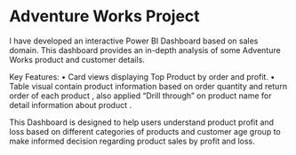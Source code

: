 # Adventure Works  Project
I have developed an interactive Power BI Dashboard based on sales domain. This dashboard provides an in-depth analysis of some Adventure Works product and customer details.

Key Features:
  • Card views displaying Top Product by order and profit.
  • Table visual contain product information based on order quantity and return order of each product , also applied “Drill through” on product name for detail information about product .
 
This Dashboard is designed to help users understand product profit and loss based on different categories of products and customer age group to make informed decision regarding product sales by profit and loss.
